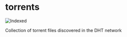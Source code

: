 torrents 
========
![Indexed](https://img.shields.io/badge/indexed-179435-blue)

Collection of torrent files discovered in the DHT network
